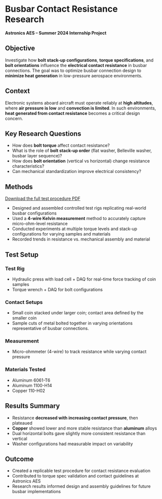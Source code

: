 # Busbar Contact Resistance Research  
**Astronics AES – Summer 2024 Internship Project**

## Objective
Investigate how **bolt stack-up configurations**, **torque specifications**, and **bolt orientations** influence the **electrical contact resistance** in busbar connections. The goal was to optimize busbar connection design to **minimize heat generation** in low-pressure aerospace environments.

## Context
Electronic systems aboard aircraft must operate reliably at **high altitudes**, where **air pressure is low** and **convection is limited**. In such environments, **heat generated from contact resistance** becomes a critical design concern. 

## Key Research Questions
- How does **bolt torque** affect contact resistance?
- What is the role of **bolt stack-up order** (flat washer, Belleville washer, busbar layer sequence)?
- How does **bolt orientation** (vertical vs horizontal) change resistance characteristics?
- Can mechanical standardization improve electrical consistency?

## Methods
[Download the full test procedure PDF](./Busbar%20Contact%20Resistance%20Testing%20Procedures.pdf)
- Designed and assembled controlled test rigs replicating real-world busbar configurations
- Used a **4-wire Kelvin measurement** method to accurately capture micro-ohm-level resistance
- Conducted experiments at multiple torque levels and stack-up configurations for varying samples and materials
- Recorded trends in resistance vs. mechanical assembly and material

## Test Setup
### Test Rig
- Hydraulic press with load cell + DAQ for real-time force tracking of coin samples
- Torque wrench + DAQ for bolt configurations

### Contact Setups
- Small coin stacked under larger coin; contact area defined by the smaller coin
- Sample cuts of metal bolted together in varying orientations representative of busbar connections. 

### Measurement
- Micro-ohmmeter (4-wire) to track resistance while varying contact pressure

### Materials Tested
- Aluminum 6061-T6
- Aluminum 1100-H14
- Copper 110-H02

## Results Summary
- Resistance **decreased with increasing contact pressure**, then plateaued
- **Copper** showed lower and more stable resistance than **aluminum** alloys
- Dual horizontal bolts gave slightly more consistent resistance than vertical
- Washer configurations had measurable impact on variability

## Outcome
- Created a replicable test procedure for contact resistance evaluation
- Contributed to torque spec validation and contact guidelines at Astronics AES
- Research results informed design and assembly guidelines for future busbar implementations

